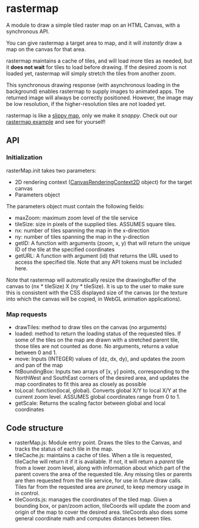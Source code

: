# rastermap
A module to draw a simple tiled raster map on an HTML Canvas, with a 
synchronous API.

You can give rastermap a target area to map, and it will *instantly* draw
a map on the canvas for that area. 

rastermap maintains a cache of tiles, and will load more tiles as needed, 
but it **does not wait** for tiles to load before drawing. If the desired zoom
is not loaded yet, rastermap will simply stretch the tiles from another zoom.

This synchronous drawing response (with asynchronous loading in the background)
enables rastermap to supply images to animated apps. The returned image will
always be correctly positioned. However, the image may be low resolution, if
the higher-resolution tiles are not loaded yet.

rastermap is like a [slippy map], only we make it *snappy*. Check out our
[rastermap example] and see for yourself!

## API
### Initialization
rasterMap.init takes two parameters:
- 2D rendering context ([CanvasRenderingContext2D] object) for the target canvas
- Parameters object

The parameters object must contain the following fields:
- maxZoom: maximum zoom level of the tile service
- tileSize: size in pixels of the supplied tiles. ASSUMES square tiles.
- nx: number of tiles spanning the map in the x-direction
- ny: number of tiles spanning the map in the y-direction
- getID: A function with arguments (zoom, x, y) that will return the unique
  ID of the tile at the specified coordinates
- getURL: A function with argument (id) that returns the URL used to access
  the specified tile. Note that any API tokens must be included here.

Note that rastermap will automatically resize the drawingbuffer of the canvas
to (nx * tileSize) X (ny * tileSize). It is up to the user to make sure this is
consistent with the CSS displayed size of the canvas (or the texture into which
the canvas will be copied, in WebGL animation applications).

### Map requests
- drawTiles: method to draw tiles on the canvas (no arguments)
- loaded: method to return the loading status of the requested tiles. If some
  of the tiles on the map are drawn with a stretched parent tile, those tiles
  are not counted as done. No arguments, returns a value between 0 and 1.
- move: Inputs (INTEGER) values of (dz, dx, dy), and updates the zoom and pan
  of the map
- fitBoundingBox: Inputs two arrays of [x, y] points, corresponding to the
  NorthWest and SouthEast corners of the desired area, and updates the map
  coordinates to fit this area as closely as possible
- toLocal: function(local, global). Converts global X/Y to local X/Y at the
  current zoom level. ASSUMES global coordinates range from 0 to 1.
- getScale: Returns the scaling factor between global and local coordinates

## Code structure
- rasterMap.js: Module entry point. Draws the tiles to the Canvas, and
  tracks the status of each tile in the map.
- tileCache.js: maintains a cache of tiles. When a tile is requested, tileCache
  will return it if it is available. If not, it will return a *parent* tile
  from a lower zoom level, along with information about which part of the
  parent covers the area of the requested tile. Any missing tiles or parents
  are then requested from the tile service, for use in future draw calls.
  Tiles far from the requested area are *pruned*, to keep memory usage in
  in control.
- tileCoords.js: manages the coordinates of the tiled map. Given a bounding
  box, or pan/zoom action, tileCoords will update the zoom and origin of the
  map to cover the desired area. tileCoords also does some general coordinate
  math and computes distances between tiles.

[slippy map]: https://en.wikipedia.org/wiki/Tiled_web_map
[CanvasRenderingContext2D]: https://developer.mozilla.org/en-US/docs/Web/API/CanvasRenderingContext2D
[rastermap example]: https://jjhembd.github.io/rastermap/examples/raster/index.html
